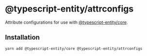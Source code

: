 # @typescript-entity/attrconfigs

Attribute configurations for use with [@typescript-entity/core](https://www.npmjs.com/package/@typescript-entity/core).

## Installation

```shell
yarn add @typescript-entity/core @typescript-entity/attrconfigs
```

